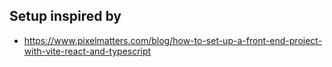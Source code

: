 ## Setup inspired by
- https://www.pixelmatters.com/blog/how-to-set-up-a-front-end-project-with-vite-react-and-typescript
